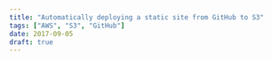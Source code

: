 ```yaml
---
title: "Automatically deploying a static site from GitHub to S3"
tags: ["AWS", "S3", "GitHub"]
date: 2017-09-05
draft: true
---
```

